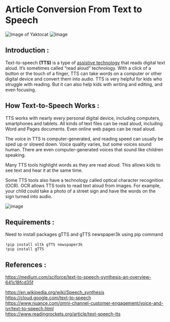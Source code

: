 # Article Conversion From Text to Speech
 ![Image of Yaktocat](https://encrypted-tbn0.gstatic.com/images?q=tbn%3AANd9GcQeXkMSZX25D66J4XyMsUaFmZHQixpf-ClK9w&usqp=CAU) ![Image](https://encrypted-tbn0.gstatic.com/images?q=tbn%3AANd9GcRMlrQS-z5uD-CqLmpD89ckYPQUqlqhWyf7ew&usqp=CAU)
   ## Introduction  :
   Text-to-speech **(TTS)** is a type of  [assistive technology](https://www.understood.org/en/school-learning/assistive-technology/assistive-technologies-basics/assistive-technology-what-it-is-and-how-it-works) that reads digital text aloud. It’s sometimes called “read aloud” technology.
    With a click of a button or the touch of a finger, TTS can take words on a computer or other digital device and convert them into audio. TTS is very helpful for kids who struggle with reading. But it can also help kids with writing and editing, and even focusing.
   ## How Text-to-Speech Works :
   TTS works with nearly every personal digital device, including computers, smartphones and tablets. All kinds of text files can be read aloud, including Word and Pages documents. Even online web pages can be read aloud.

The voice in TTS is computer-generated, and reading speed can usually be sped up or slowed down. Voice quality varies, but some voices sound human. There are even computer-generated voices that sound like children speaking.

Many TTS tools highlight words as they are read aloud. This allows kids to see text and hear it at the same time.

Some TTS tools also have a technology called optical character recognition (OCR). OCR allows TTS tools to read text aloud from images. For example, your child could take a photo of a street sign and have the words on the sign turned into audio.

![image](https://encrypted-tbn0.gstatic.com/images?q=tbn%3AANd9GcTsDtqsBnMfzkEsAtOxz2AKO3Rj7jgWm-PgzA&usqp=CAU)


   ## Requirements :
  Need to install packages gTTS and gTTS newspaper3k using pip command <br>  
  `!pip install nltk gTTS newspaper3k` <br>
  `!pip install gTTS `
  
  ## References :
  https://medium.com/sciforce/text-to-speech-synthesis-an-overview-641c18fcd35f
  
  https://en.wikipedia.org/wiki/Speech_synthesis <br>
  https://cloud.google.com/text-to-speech  <br>
  https://www.nuance.com/omni-channel-customer-engagement/voice-and-ivr/text-to-speech.html  <br>
  https://www.readingrockets.org/article/text-speech-tts

